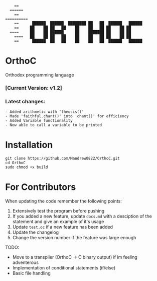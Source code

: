 
        == 		 
      ======	
        ==	    
    ==========   
	    ==      ██████  ██████  ████████ ██   ██  ██████   ██████ 
        ==     ██    ██ ██   ██    ██    ██   ██ ██    ██ ██      
      ====     ██    ██ ██████     ██    ███████ ██    ██ ██      
        ====   ██    ██ ██   ██    ██    ██   ██ ██    ██ ██      
        ==      ██████  ██   ██    ██    ██   ██  ██████   ██████ 




# OrthoC
Orthodox programming language


### [Current Version: v1.2]
### Latest changes:
	- Added arithmetic with 'theosis()'
	- Made 'faithful.chant()' into 'chant()' for efficiency
	- Added Variable functionality
 	- Now able to call a variable to be printed


# Installation
    git clone https://github.com/Mandrew0822/OrthoC.git
    cd OrthoC
    sudo chmod +x build
# For Contributors

When updating the code remember the following points:

1. Extensively test the program before pushing
2. If you added a new feature, update `docs.md` with a desciption of the statement and give an example of it's usage
3. Update `test.oc` if a new feature has been added
4. Update the changelog
5. Change the version number if the feature was large enough

TODO:
- Move to a transpiler (OrthoC -> C binary output) if im feeling adventerous
- Implementation of conditional statements (if/else)
- Basic file handling
